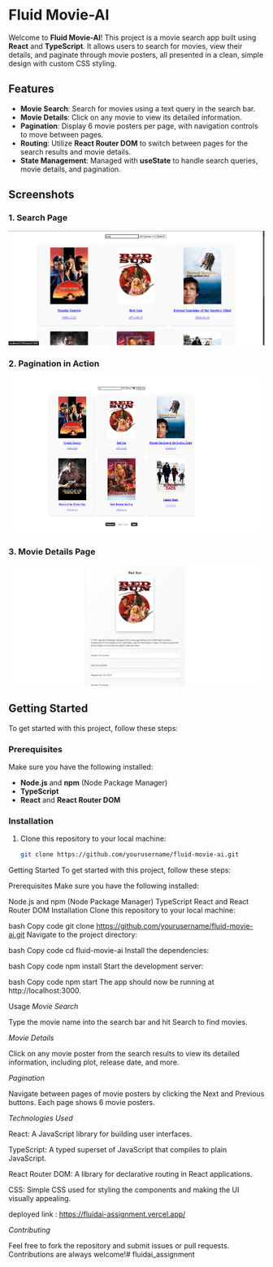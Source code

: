 # Fluid Movie-AI

Welcome to **Fluid Movie-AI**!
 This project is a movie search app built using **React** and **TypeScript**. 
 It allows users to search for movies, view their details, and paginate through movie posters, all presented in a clean, simple design with custom CSS styling.

## Features

- **Movie Search**: Search for movies using a text query in the search bar.
- **Movie Details**: Click on any movie to view its detailed information.
- **Pagination**: Display 6 movie posters per page, with navigation controls to move between pages.
- **Routing**: Utilize **React Router DOM** to switch between pages for the search results and movie details.
- **State Management**: Managed with **useState** to handle search queries, movie details, and pagination.

## Screenshots

### 1. Search Page
![Search Page](src/assets/z.png)

### 2. Pagination in Action
![Movie Details](src/assets/y.png)

### 3. Movie Details Page

![Pagination](src/assets/x.png)

## Getting Started

To get started with this project, follow these steps:

### Prerequisites

Make sure you have the following installed:

- **Node.js** and **npm** (Node Package Manager)
- **TypeScript**
- **React** and **React Router DOM**

### Installation

1. Clone this repository to your local machine:

   ```bash
   git clone https://github.com/yourusername/fluid-movie-ai.git


Getting Started
To get started with this project, follow these steps:

Prerequisites
Make sure you have the following installed:

Node.js and npm (Node Package Manager)
TypeScript
React and React Router DOM
Installation
Clone this repository to your local machine:

bash
Copy code
git clone https://github.com/yourusername/fluid-movie-ai.git
Navigate to the project directory:

bash
Copy code
cd fluid-movie-ai
Install the dependencies:

bash
Copy code
npm install
Start the development server:

bash
Copy code
npm start
The app should now be running at http://localhost:3000.

Usage
*Movie Search*

Type the movie name into the search bar and hit Search to find movies.

*Movie Details*

Click on any movie poster from the search results to view its detailed information, including plot, release date, and more.

*Pagination*

Navigate between pages of movie posters by clicking the Next and Previous buttons. Each page shows 6 movie posters.

*Technologies Used*

React: A JavaScript library for building user interfaces.

TypeScript: A typed superset of JavaScript that compiles to plain JavaScript.

React Router DOM: A library for declarative routing in React applications.

CSS: Simple CSS used for styling the components and making the UI visually appealing.

deployed link : https://fluidai-assignment.vercel.app/

*Contributing*

Feel free to fork the repository and submit issues or pull requests. Contributions are always welcome!# fluidai_assignment
